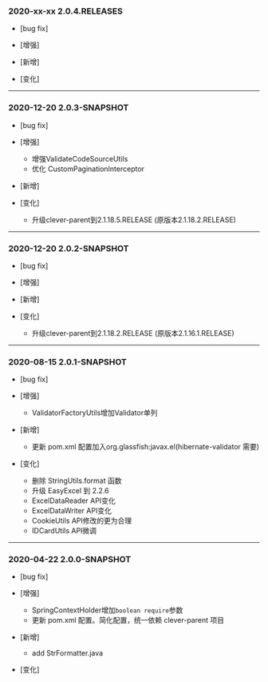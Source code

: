 ### 2020-xx-xx 2.0.4.RELEASES

- [bug fix]

- [增强]
    
- [新增]

- [变化]

---

### 2020-12-20 2.0.3-SNAPSHOT

- [bug fix]

- [增强]
    - 增强ValidateCodeSourceUtils
    - 优化 CustomPaginationInterceptor
- [新增]

- [变化]
    - 升级clever-parent到2.1.18.5.RELEASE (原版本2.1.18.2.RELEASE)
---

### 2020-12-20 2.0.2-SNAPSHOT

- [bug fix]

- [增强]
    
- [新增]

- [变化]
    - 升级clever-parent到2.1.18.2.RELEASE (原版本2.1.16.1.RELEASE)
---

### 2020-08-15 2.0.1-SNAPSHOT

- [bug fix]

- [增强]
    - ValidatorFactoryUtils增加Validator单列
- [新增]
    - 更新 pom.xml 配置加入org.glassfish:javax.el(hibernate-validator 需要)
- [变化]
    - 删除 StringUtils.format 函数
    - 升级 EasyExcel 到 2.2.6
    - ExcelDataReader API变化
    - ExcelDataWriter API变化
    - CookieUtils API修改的更为合理
    - IDCardUtils API微调
---

### 2020-04-22 2.0.0-SNAPSHOT

- [bug fix]

- [增强]
    - SpringContextHolder增加`boolean require`参数
    - 更新 pom.xml 配置。简化配置，统一依赖 clever-parent 项目
- [新增]
    - add StrFormatter.java
- [变化]

